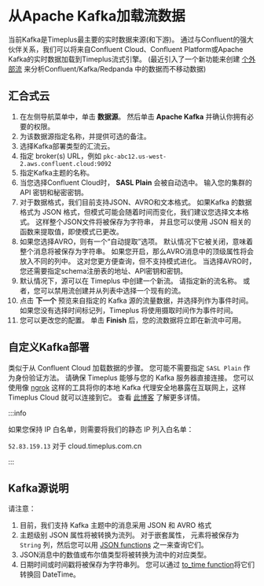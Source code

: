 # 从Apache Kafka加载流数据

当前Kafka是Timeplus最主要的实时数据来源(和下游)。 通过与Confluent的强大伙伴关系，我们可以将来自Confluent Cloud、Confluent Platform或Apache Kafka的实时数据加载到Timeplus流式引擎。 (最近引入了一个新功能来创建 [个外部流](working-with-streams#external_stream) 来分析Confluent/Kafka/Redpanda 中的数据而不移动数据)

## 汇合式云

1. 在左侧导航菜单中，单击 **数据源**。 然后单击 **Apache Kafka** 并确认你拥有必要的权限。
2. 为该数据源指定名称，并提供可选的备注。
2. 选择Kafka部署类型的汇流云。
2. 指定 broker(s) URL，例如 `pkc-abc12.us-west-2.aws.confluent.cloud:9092`
4. 指定Kafka主题的名称。
4. 当您选择Confluent Cloud时， **SASL Plain** 会被自动选中。 输入您的集群的 API 密钥和秘密密钥。
4. 对于数据格式，我们目前支持JSON、AVRO和文本格式。 如果Kafka 的数据格式为 JSON 格式，但模式可能会随着时间而变化，我们建议您选择文本格式。 这样整个JSON文件将被保存为字符串， 并且您可以使用 JSON 相关的函数来提取值，即使模式已更改。
4. 如果您选择AVRO，则有一个“自动提取”选项。 默认情况下它被关闭，意味着整个消息将被保存为字符串。 如果您开启，那么AVRO消息中的顶级属性将会放入不同的列中。 这对您更方便查询，但不支持模式进化。  当选择AVRO时，您还需要指定schema注册表的地址、API密钥和密钥。
5. 默认情况下，源可以在 Timeplus 中创建一个新流。 请指定新的流名称。 或者，您可以禁用流创建并从列表中选择一个现有的流。
7. 点击 **下一个** 预览来自指定的 Kafka 源的流量数据，并选择列作为事件时间。 如果您没有选择时间标记列，Timeplus 将使用摄取时间作为事件时间。
8. 您可以更改您的配置。 单击 **Finish** 后，您的流数据将立即在新流中可用。

## 自定义Kafka部署

类似于从 Confluent Cloud 加载数据的步骤。 您可能不需要指定 `SASL Plain` 作为身份验证方法。 请确保 Timeplus 能够与您的 Kafka 服务器直接连接。 您可以使用像 [ngrok](https://ngrok.com) 这样的工具将你的本地 Kafka 代理安全地暴露在互联网上，这样 Timeplus Cloud 就可以连接到它。 查看 [此博客](https://www.timeplus.com/post/timeplus-cloud-with-ngrok) 了解更多详情。

:::info

如果您保持 IP 白名单，则需要将我们的静态 IP 列入白名单：

`52.83.159.13` 对于 cloud.timeplus.com.cn

:::

## Kafka源说明

请注意：

1. 目前，我们支持 Kafka 主题中的消息采用 JSON 和 AVRO 格式
2. 主题级别 JSON 属性将被转换为流列。 对于嵌套属性， 元素将被保存为 `String` 列，然后您可以用 [JSON functions](functions_for_json) 之一来查询它们。
3. JSON消息中的数值或布尔值类型将被转换为流中的对应类型。
4. 日期时间或时间戳将被保存为字符串列。 您可以通过 [to_time function](functions_for_type#to_time)将它们转换回 DateTime。
